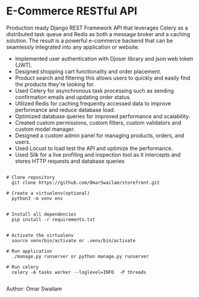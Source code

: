 # E-Commerce RESTful API
Production ready Django REST Framework API that leverages Celery as a distributed task queue and Redis as both a
message broker and a caching solution. The result is a powerful e-commerce backend that can be seamlessly integrated into
any application or website.

- Implemented user authentication with Djoser library and json web token (JWT).
- Designed shopping cart functionality and order placement.
- Product search and filtering this allows users to quickly and easily find the products they're looking for.
- Used Celery for asynchronous task processing such as sending confirmation emails and updating order status.
- Utilized Redis for caching frequently accessed data to improve performance and reduce database load.
- Optimized database queries for improved performance and scalability.
- Created custom permissions, custom filters, custom validators and custom model manager.
- Designed a custom admin panel for managing products, orders, and users.
- Used Locust to load test the API and optimize the performance.
- Used Silk for a live profiling and inspection tool as it intercepts and stores HTTP requests and database queries


```

# Clone repository
  git clone https://github.com/OmarSwailam/storefront.git

# Create a virtualenv(optional)
  python3 -m venv env


# Install all dependencies
  pip install -r requirements.txt


# Activate the virtualenv
  source venv/bin/activate or .venv/bin/activate

# Run application
  ./manage.py runserver or python manage.py runserver

# Run celery
  celery -A tasks worker --loglevel=INFO  -P threads


```

Author: Omar Swailam
